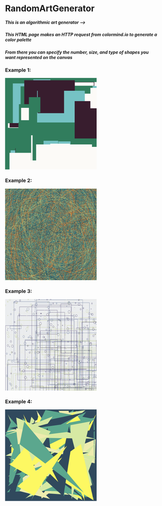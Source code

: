 # RandomArtGenerator
##### This is an algorithmic art generator -->

##### This HTML page makes an HTTP request from colormind.io to generate a color palette

##### From there you can specify the number, size, and type of shapes you want represented on the canvas

### Example 1:
<kbd><img src="https://github.com/wuben2602/RandomArtGenerator/blob/main/example1.png" height="300px" width="300px"></kbd>
### Example 2:
<kbd><img src="https://github.com/wuben2602/RandomArtGenerator/blob/main/example2.png" height="300px" width="300px"></kbd>
### Example 3:
<kbd><img src="https://github.com/wuben2602/RandomArtGenerator/blob/main/example3.png" height="300px" width="300px"></kbd>
### Example 4:
<kbd><img src="https://github.com/wuben2602/RandomArtGenerator/blob/main/example4.png" height="300px" width="300px"></kbd>
